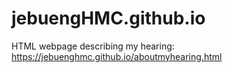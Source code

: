# jebuengHMC.github.io
HTML webpage describing my hearing:
https://jebuenghmc.github.io/aboutmyhearing.html
